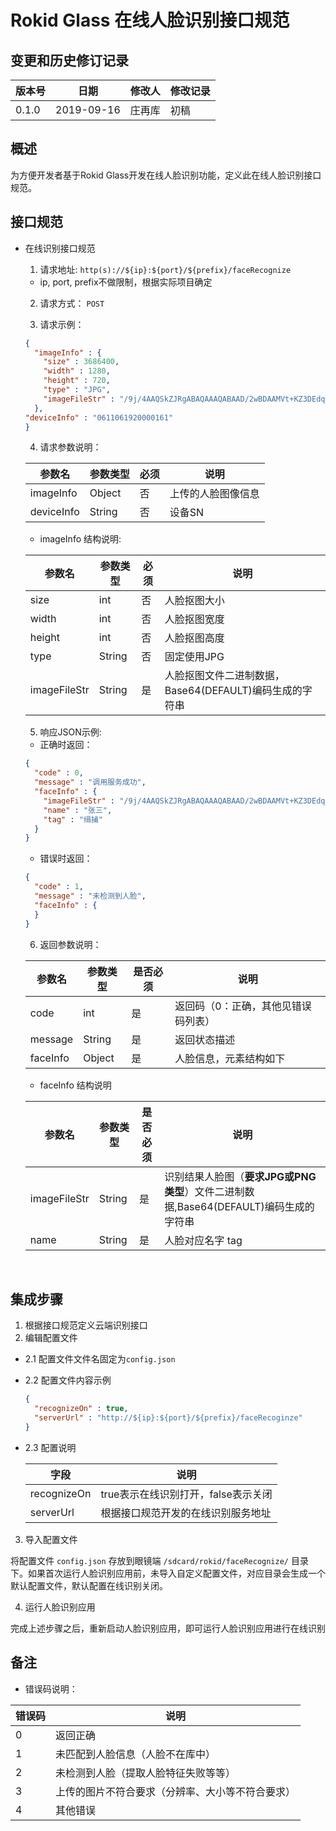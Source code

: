 # Rokid Glass 在线人脸识别接口规范

## 变更和历史修订记录

版本号   | 日期         | 修改人 | 修改记录
----- | ---------- | --- | ----
0.1.0 | 2019-09-16 | 庄再库 | 初稿

## 概述

为方便开发者基于Rokid Glass开发在线人脸识别功能，定义此在线人脸识别接口规范。

## 接口规范

- 在线识别接口规范

  1. 请求地址: `http(s)://${ip}:${port}/${prefix}/faceRecognize`

    - ip, port, prefix不做限制，根据实际项目确定

  2. 请求方式： `POST`

  3. 请求示例：

    ```json
    {
      "imageInfo" : {
        "size" : 3686400,
        "width" : 1280,
        "height" : 720,
        "type" : "JPG",
        "imageFileStr" : "/9j/4AAQSkZJRgABAQAAAQABAAD/2wBDAAMVt+KZ3DEdqysreMn/9k=\n"
      },
    "deviceInfo" : "0611061920000161"
    }
    ```

  4. 请求参数说明：

    参数名 | 参数类型 | 必须 | 说明 
    --- | --- | --- | --- | 
    imageInfo | Object | 否 | 上传的人脸图像信息 
    deviceInfo | String | 否 | 设备SN

    - imageInfo 结构说明:

    参数名 | 参数类型 | 必须 | 说明 
    | --- | --- | --- | --- |
    size | int | 否 | 人脸抠图大小 
    width | int | 否 | 人脸抠图宽度 
    height | int | 否 | 人脸抠图高度 
    type | String | 否 | 固定使用JPG 
    imageFileStr | String | 是 | 人脸抠图文件二进制数据，Base64(DEFAULT)编码生成的字符串

  5. 响应JSON示例:

    - 正确时返回：

    ```json
    {
      "code" : 0,
      "message" : "调用服务成功",
      "faceInfo" : {
        "imageFileStr" : "/9j/4AAQSkZJRgABAQAAAQABAAD/2wBDAAMVt+KZ3DEdqysreMn/9k=\n",
        "name" : "张三",
        "tag" : "缉捕"
      }
    }
    ```

    - 错误时返回：

    ```json
    {
      "code" : 1,
      "message" : "未检测到人脸",
      "faceInfo" : {
      }
    }
    ```

  6. 返回参数说明：

    参数名 | 参数类型 | 是否必须 | 说明 
    ---- | ---- | ---- | ---- |
    code | int | 是 | 返回码（0：正确，其他见错误码列表） 
    message | String | 是 | 返回状态描述 
    faceInfo | Object | 是 | 人脸信息，元素结构如下

    - faceInfo 结构说明

    参数名 | 参数类型 | 是否必须 | 说明 
    ---- | ---- | ---- | ---- |
     imageFileStr | String | 是 | 识别结果人脸图（**要求JPG或PNG类型**）文件二进制数据,Base64(DEFAULT)编码生成的字符串 
     name | String | 是 | 人脸对应名字 tag | String | 否 | 自定义标签

​

## 集成步骤

1. 根据接口规范定义云端识别接口
2. 编辑配置文件

  - 2.1 配置文件文件名固定为`config.json`
  - 2.2 配置文件内容示例

    ```json
    {
      "recognizeOn" : true,
      "serverUrl" : "http://${ip}:${port}/${prefix}/faceRecoginze"
    }
    ```

  - 2.3 配置说明

    | 字段 | 说明 |
    | ---- | ---- |
    recognizeOn | true表示在线识别打开，false表示关闭 |
    serverUrl | 根据接口规范开发的在线识别服务地址 |

3. 导入配置文件

  将配置文件 `config.json` 存放到眼镜端 `/sdcard/rokid/faceRecognize/` 目录下。如果首次运行人脸识别应用前，未导入自定义配置文件，对应目录会生成一个默认配置文件，默认配置在线识别关闭。

4. 运行人脸识别应用

  完成上述步骤之后，重新启动人脸识别应用，即可运行人脸识别应用进行在线识别

## 备注

- 错误码说明：

错误码 | 说明
--- | ------------------------
0   | 返回正确                     |
1   | 未匹配到人脸信息（人脸不在库中）         |
2   | 未检测到人脸（提取人脸特征失败等等）       |
3   | 上传的图片不符合要求（分辨率、大小等不符合要求） |
4   | 其他错误                     |
